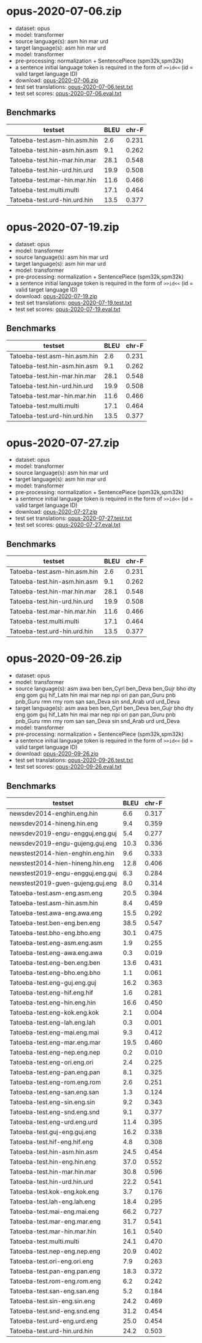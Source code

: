 # opus-2020-07-06.zip

* dataset: opus
* model: transformer
* source language(s): asm hin mar urd
* target language(s): asm hin mar urd
* model: transformer
* pre-processing: normalization + SentencePiece (spm32k,spm32k)
* a sentence initial language token is required in the form of `>>id<<` (id = valid target language ID)
* download: [opus-2020-07-06.zip](https://object.pouta.csc.fi/Tatoeba-MT-models/inc-inc/opus-2020-07-06.zip)
* test set translations: [opus-2020-07-06.test.txt](https://object.pouta.csc.fi/Tatoeba-MT-models/inc-inc/opus-2020-07-06.test.txt)
* test set scores: [opus-2020-07-06.eval.txt](https://object.pouta.csc.fi/Tatoeba-MT-models/inc-inc/opus-2020-07-06.eval.txt)

## Benchmarks

| testset               | BLEU  | chr-F |
|-----------------------|-------|-------|
| Tatoeba-test.asm-hin.asm.hin 	| 2.6 	| 0.231 |
| Tatoeba-test.hin-asm.hin.asm 	| 9.1 	| 0.262 |
| Tatoeba-test.hin-mar.hin.mar 	| 28.1 	| 0.548 |
| Tatoeba-test.hin-urd.hin.urd 	| 19.9 	| 0.508 |
| Tatoeba-test.mar-hin.mar.hin 	| 11.6 	| 0.466 |
| Tatoeba-test.multi.multi 	| 17.1 	| 0.464 |
| Tatoeba-test.urd-hin.urd.hin 	| 13.5 	| 0.377 |

# opus-2020-07-19.zip

* dataset: opus
* model: transformer
* source language(s): asm hin mar urd
* target language(s): asm hin mar urd
* model: transformer
* pre-processing: normalization + SentencePiece (spm32k,spm32k)
* a sentence initial language token is required in the form of `>>id<<` (id = valid target language ID)
* download: [opus-2020-07-19.zip](https://object.pouta.csc.fi/Tatoeba-MT-models/inc-inc/opus-2020-07-19.zip)
* test set translations: [opus-2020-07-19.test.txt](https://object.pouta.csc.fi/Tatoeba-MT-models/inc-inc/opus-2020-07-19.test.txt)
* test set scores: [opus-2020-07-19.eval.txt](https://object.pouta.csc.fi/Tatoeba-MT-models/inc-inc/opus-2020-07-19.eval.txt)

## Benchmarks

| testset               | BLEU  | chr-F |
|-----------------------|-------|-------|
| Tatoeba-test.asm-hin.asm.hin 	| 2.6 	| 0.231 |
| Tatoeba-test.hin-asm.hin.asm 	| 9.1 	| 0.262 |
| Tatoeba-test.hin-mar.hin.mar 	| 28.1 	| 0.548 |
| Tatoeba-test.hin-urd.hin.urd 	| 19.9 	| 0.508 |
| Tatoeba-test.mar-hin.mar.hin 	| 11.6 	| 0.466 |
| Tatoeba-test.multi.multi 	| 17.1 	| 0.464 |
| Tatoeba-test.urd-hin.urd.hin 	| 13.5 	| 0.377 |

# opus-2020-07-27.zip

* dataset: opus
* model: transformer
* source language(s): asm hin mar urd
* target language(s): asm hin mar urd
* model: transformer
* pre-processing: normalization + SentencePiece (spm32k,spm32k)
* a sentence initial language token is required in the form of `>>id<<` (id = valid target language ID)
* download: [opus-2020-07-27.zip](https://object.pouta.csc.fi/Tatoeba-MT-models/inc-inc/opus-2020-07-27.zip)
* test set translations: [opus-2020-07-27.test.txt](https://object.pouta.csc.fi/Tatoeba-MT-models/inc-inc/opus-2020-07-27.test.txt)
* test set scores: [opus-2020-07-27.eval.txt](https://object.pouta.csc.fi/Tatoeba-MT-models/inc-inc/opus-2020-07-27.eval.txt)

## Benchmarks

| testset               | BLEU  | chr-F |
|-----------------------|-------|-------|
| Tatoeba-test.asm-hin.asm.hin 	| 2.6 	| 0.231 |
| Tatoeba-test.hin-asm.hin.asm 	| 9.1 	| 0.262 |
| Tatoeba-test.hin-mar.hin.mar 	| 28.1 	| 0.548 |
| Tatoeba-test.hin-urd.hin.urd 	| 19.9 	| 0.508 |
| Tatoeba-test.mar-hin.mar.hin 	| 11.6 	| 0.466 |
| Tatoeba-test.multi.multi 	| 17.1 	| 0.464 |
| Tatoeba-test.urd-hin.urd.hin 	| 13.5 	| 0.377 |

# opus-2020-09-26.zip

* dataset: opus
* model: transformer
* source language(s): asm awa ben ben_Cyrl ben_Deva ben_Gujr bho dty eng gom guj hif_Latn hin mai mar nep npi ori pan pan_Guru pnb pnb_Guru rmn rmy rom san san_Deva sin snd_Arab urd urd_Deva
* target language(s): asm awa ben ben_Cyrl ben_Deva ben_Gujr bho dty eng gom guj hif_Latn hin mai mar nep npi ori pan pan_Guru pnb pnb_Guru rmn rmy rom san san_Deva sin snd_Arab urd urd_Deva
* model: transformer
* pre-processing: normalization + SentencePiece (spm32k,spm32k)
* a sentence initial language token is required in the form of `>>id<<` (id = valid target language ID)
* download: [opus-2020-09-26.zip](https://object.pouta.csc.fi/Tatoeba-MT-models/inc-inc/opus-2020-09-26.zip)
* test set translations: [opus-2020-09-26.test.txt](https://object.pouta.csc.fi/Tatoeba-MT-models/inc-inc/opus-2020-09-26.test.txt)
* test set scores: [opus-2020-09-26.eval.txt](https://object.pouta.csc.fi/Tatoeba-MT-models/inc-inc/opus-2020-09-26.eval.txt)

## Benchmarks

| testset               | BLEU  | chr-F |
|-----------------------|-------|-------|
| newsdev2014-enghin.eng.hin 	| 6.6 	| 0.317 |
| newsdev2014-hineng.hin.eng 	| 9.4 	| 0.359 |
| newsdev2019-engu-engguj.eng.guj 	| 5.4 	| 0.277 |
| newsdev2019-engu-gujeng.guj.eng 	| 10.3 	| 0.336 |
| newstest2014-hien-enghin.eng.hin 	| 9.6 	| 0.333 |
| newstest2014-hien-hineng.hin.eng 	| 12.8 	| 0.406 |
| newstest2019-engu-engguj.eng.guj 	| 6.3 	| 0.284 |
| newstest2019-guen-gujeng.guj.eng 	| 8.0 	| 0.314 |
| Tatoeba-test.asm-eng.asm.eng 	| 20.5 	| 0.394 |
| Tatoeba-test.asm-hin.asm.hin 	| 8.4 	| 0.459 |
| Tatoeba-test.awa-eng.awa.eng 	| 15.5 	| 0.292 |
| Tatoeba-test.ben-eng.ben.eng 	| 38.5 	| 0.547 |
| Tatoeba-test.bho-eng.bho.eng 	| 30.1 	| 0.475 |
| Tatoeba-test.eng-asm.eng.asm 	| 1.9 	| 0.255 |
| Tatoeba-test.eng-awa.eng.awa 	| 0.3 	| 0.019 |
| Tatoeba-test.eng-ben.eng.ben 	| 13.6 	| 0.431 |
| Tatoeba-test.eng-bho.eng.bho 	| 1.1 	| 0.061 |
| Tatoeba-test.eng-guj.eng.guj 	| 16.2 	| 0.363 |
| Tatoeba-test.eng-hif.eng.hif 	| 1.6 	| 0.281 |
| Tatoeba-test.eng-hin.eng.hin 	| 16.6 	| 0.450 |
| Tatoeba-test.eng-kok.eng.kok 	| 2.1 	| 0.004 |
| Tatoeba-test.eng-lah.eng.lah 	| 0.3 	| 0.001 |
| Tatoeba-test.eng-mai.eng.mai 	| 9.3 	| 0.412 |
| Tatoeba-test.eng-mar.eng.mar 	| 19.5 	| 0.460 |
| Tatoeba-test.eng-nep.eng.nep 	| 0.2 	| 0.010 |
| Tatoeba-test.eng-ori.eng.ori 	| 2.4 	| 0.225 |
| Tatoeba-test.eng-pan.eng.pan 	| 8.1 	| 0.325 |
| Tatoeba-test.eng-rom.eng.rom 	| 2.6 	| 0.251 |
| Tatoeba-test.eng-san.eng.san 	| 1.3 	| 0.124 |
| Tatoeba-test.eng-sin.eng.sin 	| 9.2 	| 0.343 |
| Tatoeba-test.eng-snd.eng.snd 	| 9.1 	| 0.377 |
| Tatoeba-test.eng-urd.eng.urd 	| 11.4 	| 0.395 |
| Tatoeba-test.guj-eng.guj.eng 	| 16.2 	| 0.338 |
| Tatoeba-test.hif-eng.hif.eng 	| 4.8 	| 0.308 |
| Tatoeba-test.hin-asm.hin.asm 	| 24.5 	| 0.454 |
| Tatoeba-test.hin-eng.hin.eng 	| 37.0 	| 0.552 |
| Tatoeba-test.hin-mar.hin.mar 	| 30.8 	| 0.596 |
| Tatoeba-test.hin-urd.hin.urd 	| 22.2 	| 0.541 |
| Tatoeba-test.kok-eng.kok.eng 	| 3.7 	| 0.176 |
| Tatoeba-test.lah-eng.lah.eng 	| 18.4 	| 0.295 |
| Tatoeba-test.mai-eng.mai.eng 	| 66.2 	| 0.727 |
| Tatoeba-test.mar-eng.mar.eng 	| 31.7 	| 0.541 |
| Tatoeba-test.mar-hin.mar.hin 	| 16.1 	| 0.540 |
| Tatoeba-test.multi.multi 	| 24.1 	| 0.470 |
| Tatoeba-test.nep-eng.nep.eng 	| 20.9 	| 0.402 |
| Tatoeba-test.ori-eng.ori.eng 	| 7.9 	| 0.263 |
| Tatoeba-test.pan-eng.pan.eng 	| 18.3 	| 0.372 |
| Tatoeba-test.rom-eng.rom.eng 	| 6.2 	| 0.242 |
| Tatoeba-test.san-eng.san.eng 	| 5.2 	| 0.184 |
| Tatoeba-test.sin-eng.sin.eng 	| 24.2 	| 0.469 |
| Tatoeba-test.snd-eng.snd.eng 	| 31.2 	| 0.454 |
| Tatoeba-test.urd-eng.urd.eng 	| 25.0 	| 0.454 |
| Tatoeba-test.urd-hin.urd.hin 	| 24.2 	| 0.503 |

